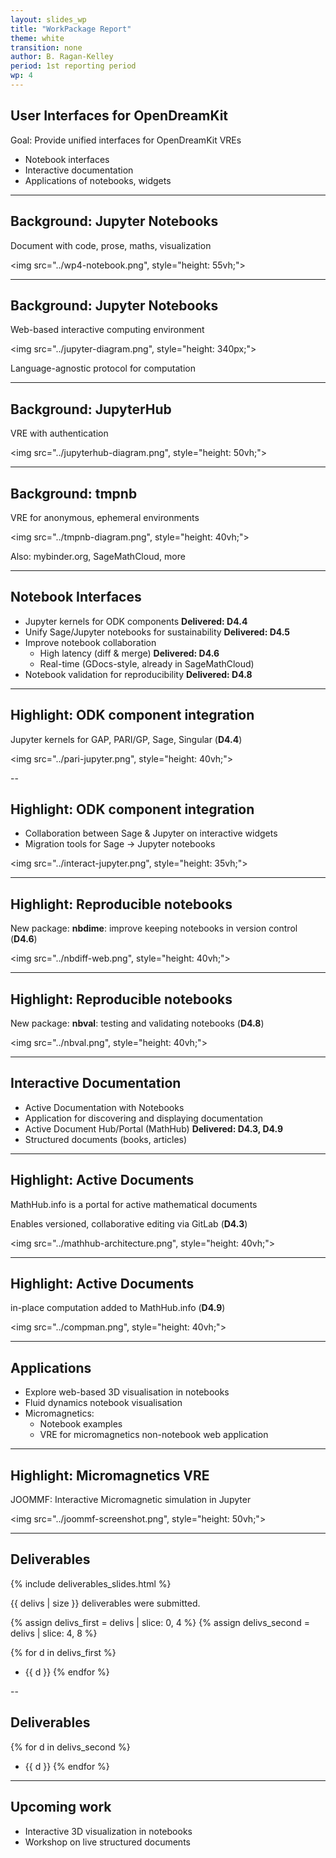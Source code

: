 ```yaml
---
layout: slides_wp
title: "WorkPackage Report"
theme: white
transition: none
author: B. Ragan-Kelley
period: 1st reporting period
wp: 4
---
```



<section data-markdown data-separator="^---\n" data-separator-vertical="^--\n">

## User Interfaces for OpenDreamKit

Goal: Provide unified interfaces for OpenDreamKit VREs

- Notebook interfaces
- Interactive documentation
- Applications of notebooks, widgets


---
## Background: Jupyter Notebooks

Document with  code, prose, maths, visualization

<img src="../wp4-notebook.png", style="height: 55vh;">


---
## Background: Jupyter Notebooks

Web-based interactive computing environment

<img src="../jupyter-diagram.png", style="height: 340px;">

Language-agnostic protocol for computation

---
## Background: JupyterHub

VRE with authentication

<img src="../jupyterhub-diagram.png", style="height: 50vh;">

---
## Background: tmpnb

VRE for anonymous, ephemeral environments

<img src="../tmpnb-diagram.png", style="height: 40vh;">

Also: mybinder.org, SageMathCloud, more


---
## Notebook Interfaces

- Jupyter kernels for ODK components **Delivered: D4.4**
- Unify Sage/Jupyter notebooks for sustainability **Delivered: D4.5**
- Improve notebook collaboration
   - High latency (diff & merge) **Delivered: D4.6**
   - Real-time (GDocs-style, already in SageMathCloud)
- Notebook validation for reproducibility **Delivered: D4.8**

---
## Highlight: ODK component integration

Jupyter kernels for GAP, PARI/GP, Sage, Singular (**D4.4**)

<img src="../pari-jupyter.png", style="height: 40vh;">

--
## Highlight: ODK component integration

- Collaboration between Sage & Jupyter on interactive widgets
- Migration tools for Sage → Jupyter notebooks


<img src="../interact-jupyter.png", style="height: 35vh;">

---
## Highlight: Reproducible notebooks

New package: **nbdime**: improve keeping notebooks in version control (**D4.6**)

<img src="../nbdiff-web.png", style="height: 40vh;">


---
## Highlight: Reproducible notebooks

New package: **nbval**: testing and validating notebooks (**D4.8**)

<img src="../nbval.png", style="height: 40vh;">

---
## Interactive Documentation

- Active Documentation with Notebooks
- Application for discovering and displaying documentation
- Active Document Hub/Portal (MathHub) **Delivered: D4.3, D4.9**
- Structured documents (books, articles)


---
## Highlight: Active Documents

MathHub.info is a portal for active mathematical documents

Enables versioned, collaborative editing via GitLab (**D4.3**)

<img src="../mathhub-architecture.png", style="height: 40vh;">

---
## Highlight: Active Documents

in-place computation added to MathHub.info (**D4.9**)

<img src="../compman.png", style="height: 40vh;">

---
## Applications

- Explore web-based 3D visualisation in notebooks
- Fluid dynamics notebook visualisation
- Micromagnetics:
   - Notebook examples
   - VRE for micromagnetics non-notebook web application

---
## Highlight: Micromagnetics VRE

JOOMMF: Interactive Micromagnetic simulation in Jupyter

<img src="../joommf-screenshot.png", style="height: 50vh;">

---
## Deliverables

{% include deliverables_slides.html %}

{{ delivs | size }} deliverables were submitted.

{% assign delivs_first = delivs | slice: 0, 4 %}
{% assign delivs_second = delivs | slice: 4, 8 %}

{% for d in delivs_first %}
- {{ d }}
{% endfor %}

--
## Deliverables

{% for d in delivs_second %}
- {{ d }}
{% endfor %}


---
## Upcoming work

- Interactive 3D visualization in notebooks
- Workshop on live structured documents

</section>


